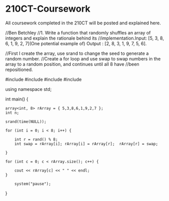 # 210CT-Coursework
All coursework completed in the 210CT will be posted and explained here.

//Ben Betchley
//1. Write a function that randomly shuffles an array of integers and explain the rationale behind its
//implementation.Input: [5, 3, 8, 6, 1, 9, 2, 7](One potential example of) Output : [2, 8, 3, 1, 9, 7, 5, 6].

//First I create the array, use srand to change the seed to generate a random number.
//Create a for loop and use swap to swap numbers in the array to a random position, and continues until all 8 have
//been repositioned.


#include <iostream>
#include <cstdlib>
#include <ctime>
#include <array>

using namespace std;

int main() {

	array<int, 8> rArray = { 5,3,8,6,1,9,2,7 };
	int n;

	srand(time(NULL));

	for (int i = 0; i < 8; i++) {

		int r = rand() % 8;
		int swap = rArray[i]; rArray[i] = rArray[r];  rArray[r] = swap;

	}
	
	for (int c = 0; c < rArray.size(); c++) {

		cout << rArray[c] << " " << endl;
	}

		system("pause");
}
